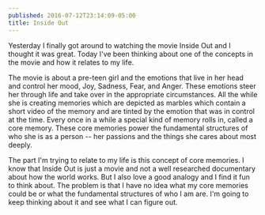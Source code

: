 ```yaml
---
published: 2016-07-12T23:14:09-05:00
title: Inside Out
---
```

Yesterday I finally got around to watching the movie Inside Out and I thought it was great. Today I've been thinking about one of the concepts in the movie and how it relates to my life.

The movie is about a pre-teen girl and the emotions that live in her head and control her mood, Joy, Sadness, Fear, and Anger. These emotions steer her through life and take over in the appropriate circumstances. All the while she is creating memories which are depicted as marbles which contain a short video of the memory and are tinted by the emotion that was in control at the time. Every once in a while a special kind of memory rolls in, called a core memory. These core memories power the fundamental structures of who she is as a person -- her passions and the things she cares about most deeply.

The part I'm trying to relate to my life is this concept of core memories. I know that Inside Out is just a movie and not a well researched documentary about how the world works. But I also love a good analogy and I find it fun to think about. The problem is that I have no idea what my core memories could be or what the fundamental structures of who I am are. I'm going to keep thinking about it and see what I can figure out.